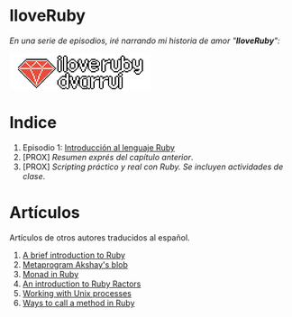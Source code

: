
# IloveRuby

_En una serie de episodios, iré narrando mi historia de amor "**IloveRuby**":_

![](assets/images/logo.png)

# Indice

1. Episodio 1: [Introducción al lenguaje Ruby](episode/01.introduccion/README.md)
2. [PROX] _Resumen exprés del capítulo anterior_.
3. [PROX] _Scripting práctico y real con Ruby. Se incluyen actividades de clase_.

# Artículos

Artículos de otros autores traducidos al español.

1. [A brief introduction to Ruby](docs/articles/a_brief_introduction_to_ruby)
1. [Metaprogram Akshay's blob](docs/articles/metaprog/metaprogram_akshay_blog.md)
1. [Monad in Ruby](docs/articles/monads/monads_in_ruby.md)
1. [An introduction to Ruby Ractors](docs/articles/ractors/an_introduction_to_ruby_ractors.md)
1. [Working with Unix processes](docs/articles/working_with_unix_processes/README.md)
1. [Ways to call a method in Ruby](docs/articles/ways_to_call_a_method_in_ruby.md)
